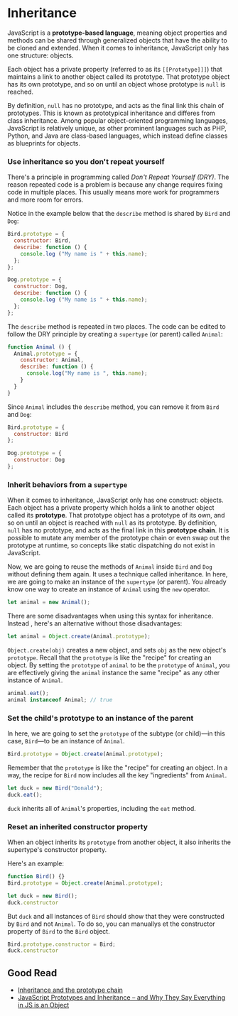 # Inheritance

JavaScript is a **prototype-based language**, meaning object properties and methods can be shared through generalized objects that have the ability to be cloned and extended. When it comes to inheritance, JavaScript only has one structure: objects.

Each object has a private property (referred to as its `[[Prototype]]]`) that maintains a link to another object called its prototype. That prototype object has its own prototype, and so on until an object whose prototype is `null` is reached.

By definition, `null` has no prototype, and acts as the final link this chain of prototypes. This is known as prototypical inheritance and differes from class inheritance. Among popular object-oriented programming languages, JavaScript is relatively unique, as other prominent languages such as PHP, Python, and Java are class-based languages, which instead define classes as blueprints for objects.

### Use inheritance so you don't repeat yourself
There's a principle in programming called *Don't Repeat Yourself (DRY)*. The reason repeated code is a problem is because any change requires fixing code in multiple places. This usually means more work for programmers and more room for errors.

Notice in the example below that the `describe` method is shared by `Bird` and `Dog`:

```javascript
Bird.prototype = {
  constructor: Bird,
  describe: function () {
    console.log ("My name is " + this.name);
  };
};

Dog.prototype = {
  constructor: Dog,
  describe: function () {
    console.log ("My name is " + this.name);
  };
};
```

The `describe` method is repeated in two places. The code can be edited to follow the DRY principle by creating a `supertype` (or parent) called `Animal`:

```javascript
function Animal () {
  Animal.prototype = {
    constructor: Animal,
    describe: function () {
      console.log("My name is ", this.name);
    }
  }
}
```

Since `Animal` includes the `describe` method, you can remove it from `Bird` and `Dog`:

```javascript
Bird.prototype = {
  constructor: Bird
};

Dog.prototype = {
  constructor: Dog
};
```

### Inherit behaviors from a `supertype`
When it comes to inheritance, JavaScript only has one construct: objects. Each object has a private property which holds a link to another object called its **prototype**. That prototype object has a prototype of its own, and so on until an object is reached with `null` as its prototype. By definition, `null` has no prototype, and acts as the final link in this **prototype chain**. It is possible to mutate any member of the prototype chain or even swap out the prototype at runtime, so concepts like static dispatching do not exist in JavaScript.

Now, we are going to reuse the methods of `Animal` inside `Bird` and `Dog` without defining them again. It uses a technique called inheritance. In here, we are going to make an instance of the `supertype` (or parent).  You already know one way to create an instance of `Animal` using the `new` operator.

```javascript
let animal = new Animal();
```

There are some disadvantages when using this syntax for inheritance. Instead , here's an alternative without those disadvantages:

```javascript
let animal = Object.create(Animal.prototype);
```

`Object.create(obj)` creates a new object, and sets `obj` as the new object's `prototype`. Recall that the `prototype` is like the "recipe" for creating an object. By setting the `prototype` of `animal` to be the `prototype` of `Animal`, you are effectively giving the `animal` instance the same "recipe" as any other instance of `Animal`.

```javascript
animal.eat();
animal instanceof Animal; // true
```

### Set the child's prototype to an instance of the parent
In here, we are going to set the `prototype` of the subtype (or child)—in this case, `Bird`—to be an instance of `Animal`.

```javascript
Bird.prototype = Object.create(Animal.prototype);
```

Remember that the `prototype` is like the "recipe" for creating an object. In a way, the recipe for `Bird` now includes all the key "ingredients" from `Animal`.

```javascript
let duck = new Bird("Donald");
duck.eat();
```

`duck` inherits all of `Animal`'s properties, including the `eat` method.

### Reset an inherited constructor property
When an object inherits its `prototype` from another object, it also inherits the supertype's constructor property.

Here's an example:

```javascript
function Bird() {}
Bird.prototype = Object.create(Animal.prototype);

let duck = new Bird();
duck.constructor
```

But `duck` and all instances of `Bird` should show that they were constructed by `Bird` and not `Animal`. To do so, you can manuallys et the constructor property of `Bird` to the `Bird` object.

```javascript
Bird.prototype.constructor = Bird;
duck.constructor
```

## Good Read
* [Inheritance and the prototype chain](https://developer.mozilla.org/en-US/docs/Web/JavaScript/Inheritance_and_the_prototype_chain)
* [JavaScript Prototypes and Inheritance – and Why They Say Everything in JS is an Object](https://www.freecodecamp.org/news/prototypes-and-inheritance-in-javascript/)